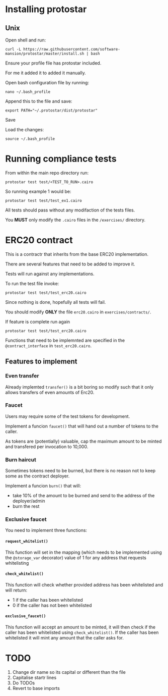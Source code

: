 # Installing protostar

## Unix

Open shell and run:

`curl -L https://raw.githubusercontent.com/software-mansion/protostar/master/install.sh | bash`

Ensure your profile file has protostar included.

For me it added it to added it manually.

Open bash configuration file by running:

`nano ~/.bash_profile`

Append this to the file and save:

`export PATH="~/.protostar/dist/protostar"`

Save

Load the changes:

`source ~/.bash_profile`

# Running compliance tests

From within the main repo directory run:

`protostar test test/<TEST_TO_RUN>.cairo`

So running example 1 would be:

`protostar test test/test_ex1.cairo`

All tests should pass without any modifaction of the tests files.

You **MUST** only modify the `.cairo` files in the `/exercises/` directory.

# ERC20 contract

This is a contractr that inherits from the base ERC20 implementation.

There are several features that need to be added to improve it.

Tests will run against any implementations.

To run the test file invoke:

`protostar test test/test_erc20.cairo`

Since nothing is done, hopefully all tests will fail.

You should modify **ONLY** the file `erc20.cairo` in `exercises/contracts/`.

If feature is complete run again

`protostar test test/test_erc20.cairo`

Functions that need to be implemnted are specified in the `@contract_interface` in `test_erc20.cairo`.

## Features to implement

### Even transfer

Already implemted `transfer()` is a bit boring so modify such that it only allows transfers of even amounts of Erc20.

### Faucet

Users may require some of the test tokens for development.

Implement a funcion `faucet()` that will hand out a number of tokens to the caller.

As tokens are (potentially) valuable, cap the maximum amount to be minted and transfered per invocation to 10,000.

### Burn haircut

Sometimes tokens need to be burned, but there is no reason not to keep some as the contract deployer.

Implement a funcion `burn()` that will:

- take 10% of the amount to be burned and send to the address of the deployer/admin
- burn the rest

### Exclusive faucet

You need to implement three functions:

#### `request_whitelist()`

This function will set in the mapping (which needs to be implemented using the `@storage_var` decorator) value of 1 for any address that requests whitelisting

#### `check_whitelist()`

This function will check whether provided address has been whitelisted and will return:

- 1 if the caller has been whitelisted
- 0 if the caller has not been whitelisted

#### `exclusive_faucet()`

This function will accept an amount to be minted, it will then check if the caller has been whitelisted using `check_whitelist()`. If the caller has been whitelisted it will mint any amount that the caller asks for.

# TODO

1. Change dir name so its capital or different than the file
2. Capitalise startr lines
3. Do TODOs
4. Revert to base imports
